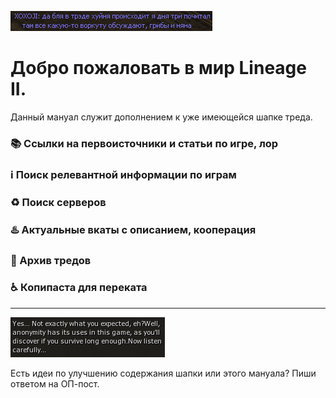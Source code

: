 ![](xoxoji.png)

# Добро пожаловать в мир Lineage II.

Данный мануал служит дополнением к уже имеющейся шапке треда. 

### 📚 Ссылки на первоисточники и статьи по игре, лор

### ℹ️ Поиск релевантной информации по играм

### ♻️ Поиск серверов

### ♨️ Актуальные вкаты с описанием, кооперация

### 📆 Архив тредов

### ♿ Копипаста для переката

------

![](anonymity.png)

Есть идеи по улучшению содержания шапки или этого мануала? Пиши ответом на ОП-пост.
